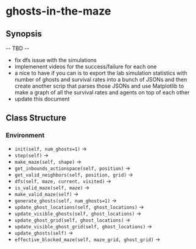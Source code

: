 # ghosts-in-the-maze

## Synopsis
-- TBD -- 
- fix dfs issue with the simulations
- implemenent videos for the success/failure for each one
- a nice to have if you can is to export the lab simulation statistics with number of ghosts and survival rates into a bunch of JSONs and then create another scrip that parses those JSONs and use Matplotlib to make a graph of all the survival rates and agents on top of each other
- update this document

## Class Structure
### Environment
- `init(self, num_ghosts=1)` → 
- `step(self)` →
- `make_maze(self, shape)` →  
- `get_inbounds_actionspace(self, position)` →
- `get_valid_neighbors(self, position, grid)` →
- `dfs(self, maze, current, visited)` →
- `is_valid_maze(self, maze)` →
- `make_valid_maze(self)` →
- `generate_ghosts(self, num_ghosts=1)` →
- `update_ghost_locations(self, ghost_locations)` →
- `update_visible_ghosts(self, ghost_locations)` →
- `update_ghost_grid(self, ghost_locations)` →
- `update_visible_ghost_grid(self, ghost_locations)` →
- `update_ghosts(self)` →
- `effective_blocked_maze(self, maze_grid, ghost_grid)` → 